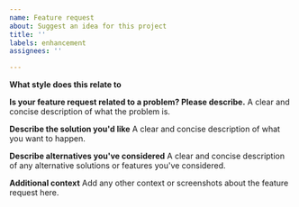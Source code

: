 ```yaml
---
name: Feature request
about: Suggest an idea for this project
title: ''
labels: enhancement
assignees: ''

---
```


**What style does this relate to**


**Is your feature request related to a problem? Please describe.**
A clear and concise description of what the problem is. 

**Describe the solution you'd like**
A clear and concise description of what you want to happen.


**Describe alternatives you've considered**
A clear and concise description of any alternative solutions or features you've considered.


**Additional context**
Add any other context or screenshots about the feature request here.
